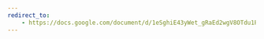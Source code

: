 ```yaml
---
redirect_to:
    - https://docs.google.com/document/d/1eSghiE43yWet_gRaEd2wgV8OTdu1PLmzvXi81Av1yT4/edit?usp=sharing
---
```

